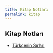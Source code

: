 ```yaml
---
title: Kitap Notları
permalink: kitap
---
```


## Kitap Notları

- [Türkçenin Sırları](kitap/turkcenin-sirlari)
